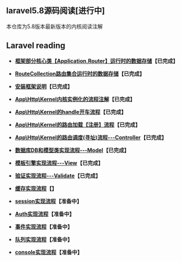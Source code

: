 
## laravel5.8源码阅读[进行中]
本仓库为5.8版本最新版本的内核阅读注解

## Laravel reading
- **[框架部分核心类【Application,Router】运行时的数据存储](document/app.md)【已完成】**
- **[RouteCollection路由集合运行时的数据存储](document/routeCollection.md)【已完成】**


- **[安装框架说明](document/crud.md)【已完成】**
- **[App\Http\Kernel内核实例化的流程注解](document/web.md)【已完成】**
- **[App\Http\Kernel的handle开车流程](document/handle.md)【已完成】**
- **[App\Http\Kernel的路由加载【注册】流程](document/route.md)【已完成】**
- **[App\Http\Kernel的路由调度(寻址)流程---Controller](document/dispatch.md)【已完成】**
- **[数据库DB和模型类实现流程---Model](document/db.md)【已完成】**
- **[模板引擎实现流程---View](document/view.md)【已完成】**
- **[验证实现流程---Validate](document/validate.md)【已完成】**
- **[缓存实现流程](document/cache.md)【】**
- **[session实现流程](document/db.md)【准备中】**
- **[Auth实现流程](document/db.md)【准备中】**
- **[事件实现流程](document/db.md)【准备中】**
- **[队列实现流程](document/db.md)【准备中】**
- **[console实现流程](document/db.md)【准备中】**




